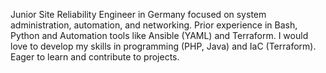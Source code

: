 Junior Site Reliability Engineer in Germany focused on system administration, automation, and networking.  Prior experience in Bash, Python and Automation tools like Ansible (YAML) and Terraform.
I would love to develop my skills in programming (PHP, Java) and IaC (Terraform). Eager to learn and contribute to projects.
